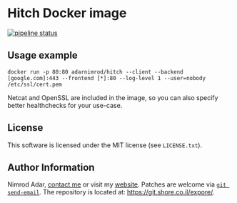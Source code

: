 # Hitch Docker image

[![pipeline status](https://git.shore.co.il/nimrod/hitch-docker/badges/master/pipeline.svg)](https://git.shore.co.il/nimrod/hitch-docker/-/commits/master)

## Usage example

```
docker run -p 80:80 adarnimrod/hitch --client --backend [google.com]:443 --frontend [*]:80 --log-level 1 --user=nobody /etc/ssl/cert.pem
```

Netcat and OpenSSL are included in the image, so you can also specify better
healthchecks for your use-case.

## License

This software is licensed under the MIT license (see `LICENSE.txt`).

## Author Information

Nimrod Adar, [contact me](mailto:nimrod@shore.co.il) or visit my
[website](https://www.shore.co.il/). Patches are welcome via
[`git send-email`](http://git-scm.com/book/en/v2/Git-Commands-Email). The repository
is located at: <https://git.shore.co.il/expore/>.
